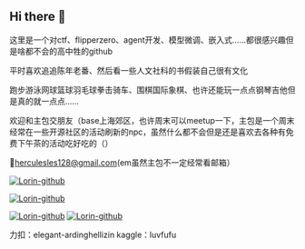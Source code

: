 ## Hi there 👋
这里是一个对ctf、flipperzero、agent开发、模型微调、嵌入式……都很感兴趣但是啥都不会的高中牲的github

平时喜欢追追陈年老番、然后看一些人文社科的书假装自己很有文化

跑步游泳网球篮球羽毛球拳击骑车、围棋国际象棋、也许还能玩一点点钢琴吉他但是真的就一点点……

欢迎和主包交朋友（base上海郊区，也许周末可以meetup一下，主包是一个周末经常在一些开源社区的活动刷新的npc，虽然什么都不会但是还是喜欢去各种有免费下午茶的活动吃好吃的（）

📮herculesles128@gmail.com(em虽然主包不一定经常看邮箱）

[![Lorin-github](https://github-readme-stats.vercel.app/api?username=sw-stone)](https://github.com/anuraghazra/github-readme-stats)

[![Lorin-github](https://github-profile-trophy.vercel.app/?username=sw-stone)](https://github.com/ryo-ma/github-profile-trophy)

[![Lorin-github](https://stats.justsong.cn/api/github?username=sw-stone)](https://github.com/sw-stone/stats-cards) [![Lorin-github](https://stats.justsong.cn/api/bilibili/?id=516019246)](https://github.com/sw-stone/stats-cards)

力扣：elegant-ardinghellizin
kaggle：luvfufu
<!--
**sw-stone/sw-stone** is a ✨ _special_ ✨ repository because its `README.md` (this file) appears on your GitHub profile.

Here are some ideas to get you started:

- 🔭 I’m currently working on ...
- 🌱 I’m currently learning ...
- 👯 I’m looking to collaborate on ...
- 🤔 I’m looking for help with ...
- 💬 Ask me about ...
- 📫 How to reach me: ...
- 😄 Pronouns: ...
- ⚡ Fun fact: ...
-->

